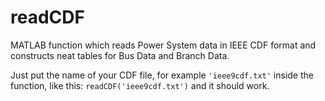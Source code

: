 # readCDF
 MATLAB function which reads Power System data in IEEE CDF format and constructs neat tables for Bus Data and Branch Data.
 
 Just put the name of your CDF file, for example `'ieee9cdf.txt'` inside the function, like this: `readCDF('ieee9cdf.txt')` and it should work. 
